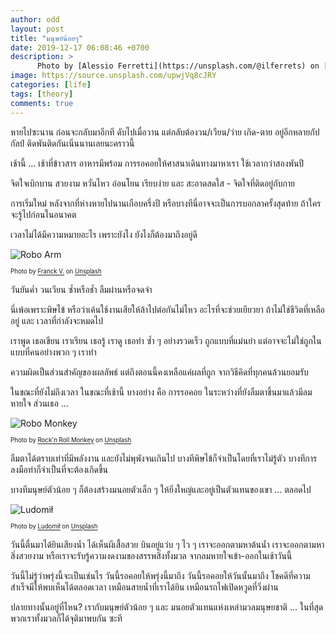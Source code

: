```yaml
---
author: odd
layout: post
title: "มนุษย์น้อยๆ"
date: 2019-12-17 06:08:46 +0700
description: >
      Photo by [Alessio Ferretti](https://unsplash.com/@ilferrets) on [Unsplash](https://unsplash.com/)
image: https://source.unsplash.com/upwjVq8cJRY
categories: [life]
tags: [theory]
comments: true
---
```

หายไปซะนาน ก่อนจะกลับมาอีกที ดับไปเมื่อวาน แต่กลับต้องวน/เวียน/ว่าย เกิด-ตาย อยู่อีกหลายกัปกัลป์ ติดพันติดกันเนิ่นนานเลยนะคราวนี้

เช้านี้ ... เช้าที่ข้าวสาร อาหารมีพร้อม การรอคอยให้ศาสนาเดินทางมาหาเรา ใช้เวลากว่าสองพันปี

จิตใจเบิกบาน สวยงาม หวั่นไหว อ่อนโยน เรียบง่าย และ สะอาดสดใส - จิตใจที่ติดอยู่กับกาย

การเริ่มใหม่ หลังจากที่ห่างหายไปนานเกือบครึ่งปี หรือบางทีนี่อาจจะเป็นการบอกลาครั้งสุดท้าย ถ้าใครจะรู้ไปก่อนในอนาคต

เวลาไม่ได้มีความหมายอะไร เพราะยังไง ยังไงก็ต้องมาถึงอยู่ดี

![Robo Arm](https://source.unsplash.com/jIBMSMs4_kA/400x275)

<sup><sub>Photo by [Franck V.](https://unsplash.com/@franckinjapan) on [Unsplash](https://unsplash.com/)</sub></sup>

วันยันค่ำ วนเวียน ซ้ำหรือช้ำ ลืมผ่านหรือจดจำ

นี่เพ้อเพราะพิษไข้ หรือว่าเค้นใช้งานเสียให้ล้าไปต่อกันไม่ไหว อะไรที่จะช่วยเยียวยา ถ้าไม่ใช่ชีวิตที่เหลืออยู่ และ เวลาที่กำลังจะหมดไป

เราพูด เธอเขียน เราเรียน เธอรู้ เราดู เธอทำ ซ้ำ ๆ อย่างรวดเร็ว ถูกแบบที่แม่นยำ แต่อาจจะไม่ใช่ถูกในแบบที่คนอย่างพวก ๆ เราทำ

ความผิดเป็นส่วนสำคัญของผลลัพธ์ แต่ถึงตอนนี้คงเหลือแค่ผลที่ถูก จากวิธีคิดที่ทุกคนล้วนยอมรับ

ในขณะที่ยังไม่ถึงเวลา ในขณะที่เช้านี้ บางอย่าง คือ การรอคอย ในระหว่างที่ยังลืมตาขึ้นมาแล้วมีลมหายใจ ส่วนเธอ ...

![Robo Monkey](https://source.unsplash.com/R4WCbazrD1g/400x275)

<sup><sub>Photo by [Rock'n Roll Monkey](https://unsplash.com/@rocknrollmonkey) on [Unsplash](https://unsplash.com/)</sub></sup>

ลืมตาได้ตราบเท่าที่มีพลังงาน และยังไม่พุพังจนเกินไป บางทีพิษไข้ก็จำเป็นโดยที่เราไม่รู้ตัว บางทีการลงมือทำก็จำเป็นที่จะต้องเกิดขึ้น

บางทีมนุษย์ตัวน้อย ๆ ก็ต้องสร้างมนอยตัวเล็ก ๆ ให้ยิ่งใหญ่และอยู่เป็นตัวแทนของเขา ... ตลอดไป

![Ludomił](https://source.unsplash.com/NVeMwthXZY8/400x275)

<sup><sub>Photo by [Ludomił](https://unsplash.com/@ludovenividivici) on [Unsplash](https://unsplash.com/)</sub></sup>

วันนี้ตื่นมาได้ยินเสียงน้ำ ได้เห็นผีเสื้อสวย บินอยู่แว่บ ๆ ไว ๆ เราจะออกตามหาต้นน้ำ เราจะออกตามหาสิ่งสวยงาม หรือเราจะรับรู้ความงดงามของสรรพสิ่งทั้งมวล จากลมหายใจเข้า-ออกในเช้าวันนี้

วันนี้ไม่รู้ว่าพรุ่งนี้จะเป็นเช่นไร วันนี้รอคอยให้พรุ่งนี้มาถึง วันนี้รอคอยให้วันนั้นมาถึง โชคดีที่ความสำเร็จมีให้พบเห็นได้ตลอดเวลา เหมือนสายน้ำที่เราได้ยิน เหมือนรถไฟเปิดหวูดที่วิ่งผ่าน

ปลายทางนั้นอยู่ที่ไหน? เรากับมนุษย์ตัวน้อย ๆ และ มนอยตัวแทนแห่งเหล่ามวลมนุษยชาติ ... ในที่สุดพวกเราทั้งมวลก็ได้จุติมาพบกัน ซะที
